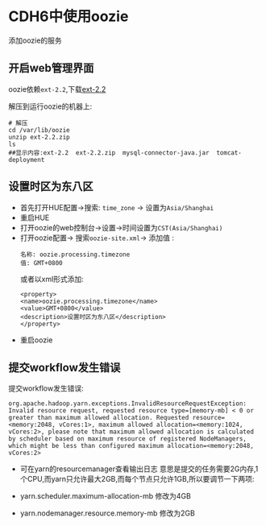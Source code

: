 # CDH6中使用oozie
添加oozie的服务
## 开启web管理界面
oozie依赖`ext-2.2`,下载[ext-2.2](http://tiny.cloudera.com/oozie-ext-2.2)

解压到运行oozie的机器上:
```
# 解压
cd /var/lib/oozie
unzip ext-2.2.zip
ls
##显示内容:ext-2.2  ext-2.2.zip  mysql-connector-java.jar  tomcat-deployment
```

## 设置时区为东八区
* 首先打开HUE配置->搜索: `time_zone` -> 设置为`Asia/Shanghai`
* 重启HUE
* 打开oozie的web控制台->设置->时间设置为`CST(Asia/Shanghai)`
* 打开oozie配置-> 搜索`oozie-site.xml`-> 添加值 :
    ```
    名称: oozie.processing.timezone
    值: GMT+0800
    ```
    或者以xml形式添加:
    ```
    <property>
    <name>oozie.processing.timezone</name>
    <value>GMT+0800</value>
    <description>设置时区为东八区</description>
    </property>
    ```
* 重启oozie

## 提交workflow发生错误
提交workflow发生错误:
```
org.apache.hadoop.yarn.exceptions.InvalidResourceRequestException: Invalid resource request, requested resource type=[memory-mb] < 0 or greater than maximum allowed allocation. Requested resource=<memory:2048, vCores:1>, maximum allowed allocation=<memory:1024, vCores:2>, please note that maximum allowed allocation is calculated by scheduler based on maximum resource of registered NodeManagers, which might be less than configured maximum allocation=<memory:2048, vCores:2>
```
* 可在yarn的resourcemanager查看输出日志
意思是提交的任务需要2G内存,1个CPU,而yarn只允许最大2GB,而每个节点只允许1GB,所以要调节一下两项:

* yarn.scheduler.maximum-allocation-mb 修改为4GB
* yarn.nodemanager.resource.memory-mb 修改为2GB